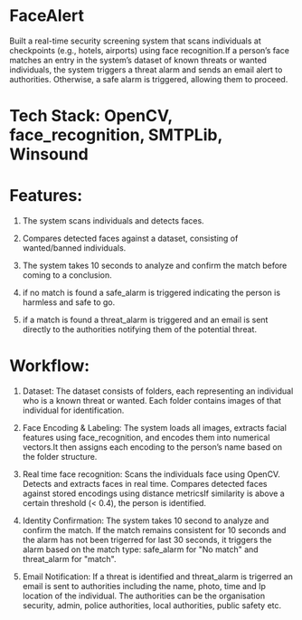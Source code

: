 # FaceAlert
Built a real-time security screening system that scans individuals at checkpoints (e.g., hotels, airports) using face
recognition.If a person’s face matches an entry in the system’s dataset of known threats or wanted individuals, the system
triggers a threat alarm and sends an email alert to authorities. Otherwise, a safe alarm is triggered, allowing them
to proceed.

# Tech Stack: OpenCV, face_recognition, SMTPLib, Winsound

# Features:
1. The system scans individuals and detects faces.

2. Compares detected faces against a dataset, consisting of wanted/banned individuals.

3. The system takes 10 seconds to analyze and confirm the match before coming to a conclusion.

4. if no match is found a safe_alarm is triggered indicating the person is harmless and safe to go.

5. if a match is found a threat_alarm is triggered and an email is sent directly to the authorities notifying them of the potential threat.

# Workflow:
1. Dataset: The dataset consists of folders, each representing an individual who is a known threat or wanted. Each folder contains images of that individual for identification.

2. Face Encoding & Labeling: The system loads all images, extracts facial features using face_recognition, and encodes them into numerical vectors.It then assigns each encoding to the person’s name based on the folder structure.

3. Real time face recognition: Scans the individuals face using OpenCV. Detects and extracts faces in real time. Compares detected faces against stored encodings using distance metricsIf similarity is above a certain threshold (< 0.4), the person is identified.

4. Identity Confirmation:  The system takes 10 second to analyze and confirm the match. If the match remains consistent for 10 seconds and the alarm has not been trigerred for last 30 seconds, it triggers the alarm based on the match type: safe_alarm for "No match" and threat_alarm for "match".

5. Email Notification: If a threat is identified and threat_alarm is trigerred an email is sent to authorities including the name, photo, time and Ip location of the individual. The authorities can be the organisation security, admin, police authorities, local authorities, public safety etc.

